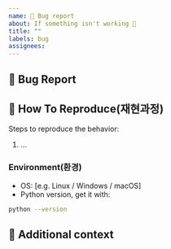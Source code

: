 ```yaml
---
name: 🐛 Bug report
about: If something isn't working 🔧
title: ""
labels: bug
assignees:
---
```


## 🐛 Bug Report

<!-- A clear and concise description of what the bug is. -->

## 🔬 How To Reproduce(재현과정)

Steps to reproduce the behavior:

1. ...

### Environment(환경)

- OS: [e.g. Linux / Windows / macOS]
- Python version, get it with:

```bash
python --version
```

## 📎 Additional context

<!-- Add any other context about the problem here. -->
